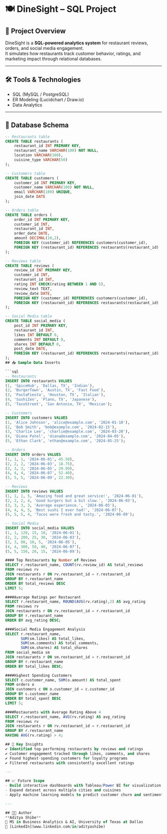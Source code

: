 # 🍽️ DineSight – SQL Project  

## 📌 Project Overview  
DineSight is a **SQL-powered analytics system** for restaurant reviews, orders, and social media engagement.  
It simulates how restaurants track customer behavior, ratings, and marketing impact through relational databases.  

---

## 🛠️ Tools & Technologies  
- SQL (MySQL / PostgreSQL)  
- ER Modeling (Lucidchart / Draw.io)  
- Data Analytics  

---

## 📂 Database Schema  

```sql
-- Restaurants table
CREATE TABLE restaurants (
    restaurant_id INT PRIMARY KEY,
    restaurant_name VARCHAR(100) NOT NULL,
    location VARCHAR(100),
    cuisine_type VARCHAR(50)
);

-- Customers table
CREATE TABLE customers (
    customer_id INT PRIMARY KEY,
    customer_name VARCHAR(100) NOT NULL,
    email VARCHAR(100) UNIQUE,
    join_date DATE
);

-- Orders table
CREATE TABLE orders (
    order_id INT PRIMARY KEY,
    customer_id INT,
    restaurant_id INT,
    order_date DATE,
    amount DECIMAL(10,2),
    FOREIGN KEY (customer_id) REFERENCES customers(customer_id),
    FOREIGN KEY (restaurant_id) REFERENCES restaurants(restaurant_id)
);

-- Reviews table
CREATE TABLE reviews (
    review_id INT PRIMARY KEY,
    customer_id INT,
    restaurant_id INT,
    rating INT CHECK(rating BETWEEN 1 AND 5),
    review_text TEXT,
    review_date DATE,
    FOREIGN KEY (customer_id) REFERENCES customers(customer_id),
    FOREIGN KEY (restaurant_id) REFERENCES restaurants(restaurant_id)
);

-- Social Media table
CREATE TABLE social_media (
    post_id INT PRIMARY KEY,
    restaurant_id INT,
    likes INT DEFAULT 0,
    comments INT DEFAULT 0,
    shares INT DEFAULT 0,
    post_date DATE,
    FOREIGN KEY (restaurant_id) REFERENCES restaurants(restaurant_id)
);
## 📥 Sample Data Inserts  

```sql
-- Restaurants
INSERT INTO restaurants VALUES
(1, 'SpiceHub', 'Dallas, TX', 'Indian'),
(2, 'BurgerTown', 'Austin, TX', 'Fast Food'),
(3, 'PastaFiesta', 'Houston, TX', 'Italian'),
(4, 'SushiZen', 'Plano, TX', 'Japanese'),
(5, 'TacoStreet', 'San Antonio, TX', 'Mexican');

-- Customers
INSERT INTO customers VALUES
(1, 'Alice Johnson', 'alice@example.com', '2024-01-10'),
(2, 'Bob Smith', 'bob@example.com', '2024-02-15'),
(3, 'Charlie Lee', 'charlie@example.com', '2024-03-20'),
(4, 'Diana Patel', 'diana@example.com', '2024-04-05'),
(5, 'Ethan Clark', 'ethan@example.com', '2024-05-25');

-- Orders
INSERT INTO orders VALUES
(1, 1, 1, '2024-06-01', 45.50),
(2, 2, 2, '2024-06-03', 18.75),
(3, 3, 3, '2024-06-05', 29.99),
(4, 4, 4, '2024-06-07', 52.40),
(5, 5, 5, '2024-06-09', 22.30);

-- Reviews
INSERT INTO reviews VALUES
(1, 1, 1, 5, 'Amazing food and great service!', '2024-06-01'),
(2, 2, 2, 4, 'Good burgers but a bit slow.', '2024-06-03'),
(3, 3, 3, 3, 'Average experience.', '2024-06-05'),
(4, 4, 4, 5, 'Best sushi I ever had!', '2024-06-07'),
(5, 5, 5, 4, 'Tacos were fresh and tasty.', '2024-06-09');

-- Social Media
INSERT INTO social_media VALUES
(1, 1, 120, 15, 10, '2024-06-01'),
(2, 2, 200, 25, 30, '2024-06-03'),
(3, 3, 80, 10, 5, '2024-06-05'),
(4, 4, 300, 50, 40, '2024-06-07'),
(5, 5, 150, 20, 15, '2024-06-09');

#### Top Restaurants by Number of Reviews  
SELECT r.restaurant_name, COUNT(rv.review_id) AS total_reviews
FROM reviews rv
JOIN restaurants r ON rv.restaurant_id = r.restaurant_id
GROUP BY r.restaurant_name
ORDER BY total_reviews DESC
LIMIT 5;

####Average Ratings per Restaurant
SELECT r.restaurant_name, ROUND(AVG(rv.rating),2) AS avg_rating
FROM reviews rv
JOIN restaurants r ON rv.restaurant_id = r.restaurant_id
GROUP BY r.restaurant_name
ORDER BY avg_rating DESC;

####Social Media Engagement Analysis
SELECT r.restaurant_name, 
       SUM(sm.likes) AS total_likes, 
       SUM(sm.comments) AS total_comments, 
       SUM(sm.shares) AS total_shares
FROM social_media sm
JOIN restaurants r ON sm.restaurant_id = r.restaurant_id
GROUP BY r.restaurant_name
ORDER BY total_likes DESC;

####Highest Spending Customers
SELECT c.customer_name, SUM(o.amount) AS total_spent
FROM orders o
JOIN customers c ON o.customer_id = c.customer_id
GROUP BY c.customer_name
ORDER BY total_spent DESC
LIMIT 5;

####Restaurants with Average Rating Above 4
SELECT r.restaurant_name, AVG(rv.rating) AS avg_rating
FROM reviews rv
JOIN restaurants r ON rv.restaurant_id = r.restaurant_id
GROUP BY r.restaurant_name
HAVING AVG(rv.rating) > 4;

## 🚀 Key Insights  
✔️ Identified top-performing restaurants by reviews and ratings  
✔️ Customer engagement tracked through likes, comments, and shares  
✔️ Found highest-spending customers for loyalty programs  
✔️ Filtered restaurants with consistently excellent ratings  

---

## 📈 Future Scope  
- Build interactive dashboards with Tableau/Power BI for visualization  
- Expand dataset across multiple cities and cuisines  
- Apply machine learning models to predict customer churn and sentiment  

---

## 🧑‍💻 Author  
**Aditya Shibe**  
📍 MS in Business Analytics & AI, University of Texas at Dallas  
🔗 [LinkedIn](www.linkedin.com/in/adityashibe) 
